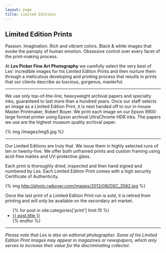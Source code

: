 ```yaml
---
layout: page
title: Limited Editions
---
```

## Limited Edition Prints

Passion. Imagination. Rich and vibrant colors. Black & white images that evoke the panoply of human emotion. Obsessive control over every facet of the print-making process.

At **Les Picker Fine Art Photography** we carefully select the very best of Les' incredible images for his Limited Edition Prints and then nurture them through a meticulous developing and printing process that results in prints that our clients describe as luscious, gorgeous, masterful.

---

We use only top-of-the-line, heavyweight archival papers and specialty inks, guaranteed to last more than a hundred years. Once our staff selects an image as a Limited Edition Print, it is next handed off to our in-house Master Printmaker, Robert Boyer. We print each image on our Epson 9900 large format printer using Epson archival UltraChrome HDR inks. The papers we use are the highest museum quality archival paper.

{% img /images/img5.jpg %}

---

Our Limited Editions are truly that. We issue them in highly selected runs of ten or twenty-five. We offer both unframed prints and custom framing using acid-free mattes and UV-protective glass. 

Each print is thoroughly dried, inspected and then hand signed and numbered by Les. Each Limited Edition Print comes with a high security Certificate of Authenticity. 

{% img http://photo.rwboyer.com/images/2012/08/DSC_3582.jpg %}

Once the last print of a Limited Edition Print run is sold, it is retired from printing and will only be available on the secondary art market.

<ul>
	{% for post in site.categories['print'] limit:15 %}
		<li>
			<a href="{{ post.url }}">
				{{ post.title }}
			</a>
		</li>
	{%  endfor %}
</ul>

--- 

*Please note that Les is also an editorial photographer. Some of his Limited Edition Print images may appear in magazines or newspapers, which only serves to increase their value for the discriminating collector.* 